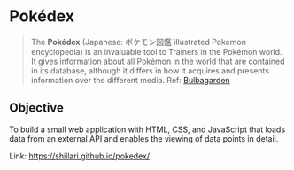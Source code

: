 # Pokédex
>The **Pokédex** (Japanese: ポケモン図鑑 illustrated Pokémon encyclopedia) is an invaluable tool to Trainers in the Pokémon world. It gives information about all Pokémon in the world that are contained in its database, although it differs in how it acquires and presents information over the different media. Ref: [Bulbagarden](https://bulbapedia.bulbagarden.net/wiki/Pok%C3%A9dex)

## Objective
To build a small web application with HTML, CSS, and JavaScript that loads
data from an external API and enables the viewing of data points in detail.

Link: https://shillari.github.io/pokedex/
